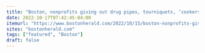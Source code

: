 ```yaml
---
title: "Boston, nonprofits giving out drug pipes, tourniquets, ‘cookers’ on Mass and Cass"
date: 2022-10-17T07:42:45-04:00
itemurl: "https://www.bostonherald.com/2022/10/15/boston-nonprofits-giving-out-drug-pipes-tourniquets-cookers-on-mass-and-cass/"
sites: "bostonherald.com"
tags: ["featured", "Boston"]
draft: false
---
```


